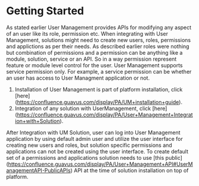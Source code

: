 # Getting Started

As stated earlier User Management provides APIs for modifying any aspect of an user like its role, permission etc. When integrating with User Management, solutions might need to create new users, roles, permissions and applictions as per their needs. As described earlier roles were nothing but combination of permissions and a permission can be anything like a module, solution, service or an API. So in a way permission represent feature or module level control for the user. User Management supports service permission only. For example, a service permission can be whether an user has access to User Managment application or not.

1. Installation of User Management is part of platform installation, click [here] (https://confluence.guavus.com/display/PA/UM+installation+guide).
2. Integration of any solution with UserManagement, click [here] (https://confluence.guavus.com/display/PA/User+Management+Integration+with+Solution).

After Integration with UM Solution, user can log into User Management application by using default admin user and utilize the user interface for creating new users and roles, but solution specific permissions and applications can not be created using the user interface. 
To  create  default set of a permissions and applications solution needs to use [this public] (https://confluence.guavus.com/display/PA/User+Management+API#UserManagementAPI-PublicAPIs) API  at the time of solution installation on top of platform.
